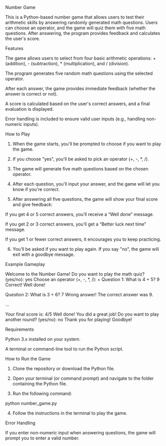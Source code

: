Number Game

This is a Python-based number game that allows users to test their arithmetic skills by answering randomly generated math questions. Users can choose an operator, and the game will quiz them with five math questions. After answering, the program provides feedback and calculates the user's score.

Features

The game allows users to select from four basic arithmetic operations: + (addition), - (subtraction), * (multiplication), and / (division).

The program generates five random math questions using the selected operator.

After each answer, the game provides immediate feedback (whether the answer is correct or not).

A score is calculated based on the user's correct answers, and a final evaluation is displayed.

Error handling is included to ensure valid user inputs (e.g., handling non-numeric inputs).


How to Play

1. When the game starts, you'll be prompted to choose if you want to play the game.


2. If you choose "yes", you'll be asked to pick an operator (+, -, *, /).


3. The game will generate five math questions based on the chosen operator.


4. After each question, you'll input your answer, and the game will let you know if you're correct.


5. After answering all five questions, the game will show your final score and give feedback:

If you get 4 or 5 correct answers, you’ll receive a “Well done” message.

If you get 2 or 3 correct answers, you’ll get a “Better luck next time” message.

If you get 1 or fewer correct answers, it encourages you to keep practicing.



6. You'll be asked if you want to play again. If you say "no", the game will exit with a goodbye message.



Example Gameplay

Welcome to the Number Game!
Do you want to play the math quiz? (yes/no): yes
Choose an operator (+, -, *, /): +
Question 1: What is 4 + 5? 9
Correct! Well done!

Question 2: What is 3 + 6? 7
Wrong answer! The correct answer was 9.

...

Your final score is: 4/5
Well done! You did a great job!
Do you want to play another round? (yes/no): no
Thank you for playing! Goodbye!

Requirements

Python 3.x installed on your system.

A terminal or command-line tool to run the Python script.


How to Run the Game

1. Clone the repository or download the Python file.


2. Open your terminal (or command prompt) and navigate to the folder containing the Python file.


3. Run the following command:

python number_game.py


4. Follow the instructions in the terminal to play the game.



Error Handling

If you enter non-numeric input when answering questions, the game will prompt you to enter a valid number.

